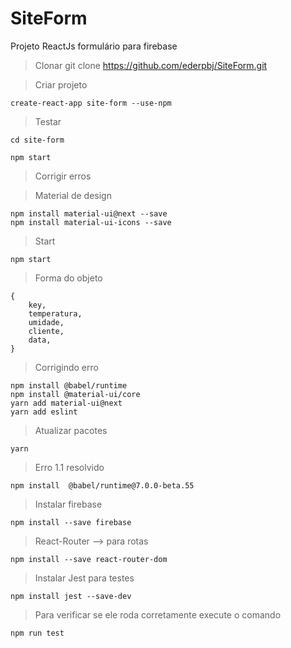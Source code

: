 # SiteForm
Projeto ReactJs formulário para firebase


>Clonar
	git clone https://github.com/ederpbj/SiteForm.git

>Criar projeto

	create-react-app site-form --use-npm

>Testar

	cd site-form

	npm start


>Corrigir erros

>Material de design

	npm install material-ui@next --save
	npm install material-ui-icons --save

>Start

	npm start

>Forma do objeto

	{
		key,
		temperatura,
		umidade,
		cliente,
		data,
	}

>Corrigindo erro

	npm install @babel/runtime
	npm install @material-ui/core 
	yarn add material-ui@next
	yarn add eslint

>Atualizar pacotes

	yarn

>Erro 1.1 resolvido

	npm install  @babel/runtime@7.0.0-beta.55

>Instalar firebase

	npm install --save firebase

>React-Router --> para rotas

	npm install --save react-router-dom

>Instalar Jest para testes

	npm install jest --save-dev

>Para verificar se ele roda corretamente execute o comando 

	npm run test
